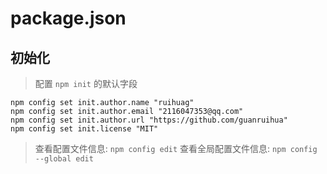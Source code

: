 # package.json

## 初始化

> 配置 `npm init` 的默认字段

```shell
npm config set init.author.name "ruihuag"
npm config set init.author.email "2116047353@qq.com"
npm config set init.author.url "https://github.com/guanruihua"
npm config set init.license "MIT"
```

> 查看配置文件信息: `npm config edit`
> 查看全局配置文件信息: `npm config --global edit`
